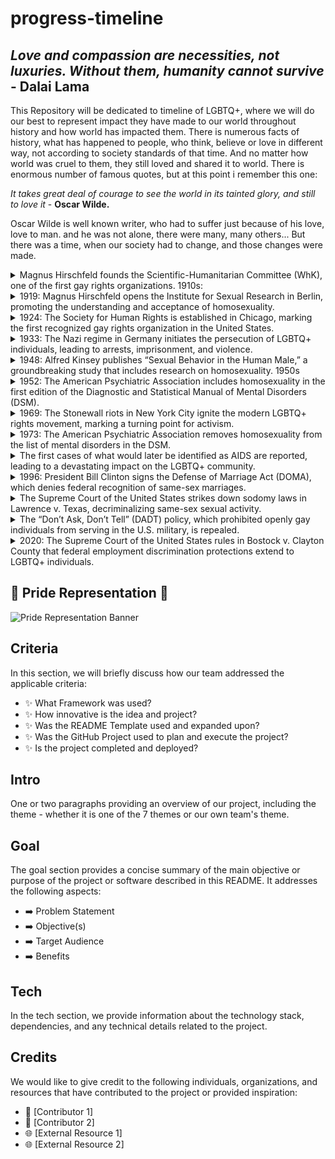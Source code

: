 # progress-timeline


## *Love and compassion are necessities, not luxuries. Without them, humanity cannot survive* - __Dalai Lama__


This Repository will be dedicated to timeline of LGBTQ+, where we will do our best to represent impact they have made to our world throughout history and how world has impacted them. There is numerous facts of history, what has happened to people, who think, believe or love in different way, not according to society standards of that time. And no matter how world was cruel to them, they still loved and shared it to world. There is enormous number of famous quotes, but at this point i remember this one:

*It takes great deal of courage to see the world in its tainted glory, and still to love it* - __Oscar Wilde.__

Oscar Wilde is well known writer, who had to suffer just because of his love, love to man. and he was not alone, there were many, many others... But there was a time, when our society had to change, and those changes were made. 


<details>  <summary> Magnus Hirschfeld founds the Scientific-Humanitarian Committee (WhK), one of the first gay rights organizations. 1910s:</summary>
<p>
Comitee was founded on 1897 15<sup>th</sup> of May in Germany, just three days before [ __Oscar Wilde__ ](http://www.cmgww.com/historic/wilde/) was released from prison for homosexuality by Magnus Hirschfield. The reasons for starting such committee that he noticed his homosexual patients were  leaning towards suicide, as society believed they were unnatural and criminalized them for their natural desires. They gathered over 5.000 signatures to repeal the law (Paragraph 175), between signatories were: Leo Tolstoy and Albert Einstein. 
</p></details>

<details>  <summary> 1919: Magnus Hirschfeld opens the Institute for Sexual Research in Berlin, promoting the understanding and acceptance of homosexuality. </summary>
<p>
Magnus opens "Institute of Sexual Science" on 6<sup>th</sup> of July in Berlin (Tiergarten district), the first of its kind in the World. There was more than 40 working people in many different fields: research, sexual counseling, treatment of venereal deceases and public sexual education. It also included museum of sexual artifacts, exam rooms and lecture hall. Usually advices were for free, thus in first year over 3.500 people had over 18.000 consultations. People who were poorer, received medical treatment for free.
</p></details>

<details>  <summary> 1924: The Society for Human Rights is established in Chicago, marking the first recognized gay rights organization in the United States. </summary>
<p>
Henry Gerber inspired by Magnus (Henry was born in Bavaria and in 1913 moved to USA), filled application to establish Society for Human Rights on 1924 10<sup>th</sup> of December in Chicago. He managed to publish just few issues before he had to shut down Society after charter was presented by local police on 1925, even charges later were dropped, but legal fees bankrupted Gerber. After all of this he continued writing about homosexuality for several publications.
</p></details>

<details>  <summary> 1933: The Nazi regime in Germany initiates the persecution of LGBTQ+ individuals, leading to arrests, imprisonment, and violence.</summary>
<p>
Nazi regime student group marched to Institute for Sexual Science, looted library and archives. Later books, files were burned. Within few months Institute was forced to close. Gerber left Germany and moved to France. Nazi regime continued campaign against male homosexuality between 1933 and 1945. Over 100.000 men were arrested and about 50% of them were convicted, in some cases that led to imprisonments in concentration camps. June 1935 Nazis revised Paragraph 175 by banning sexual relationships between men. 1936 campaign intensified led by SS leader Heinich Himmler.
</p></details>

<details>  <summary> 1948: Alfred Kinsey publishes “Sexual Behavior in the Human Male,” a groundbreaking study that includes research on homosexuality. 1950s </summary>
<p>
Alfred Kinsley is known as as sexologist, and his work on human sexuality, as he believed everyone was bisexual and he measured that on scale 0 (heterosexual) to 6 (homosexual). He published 2 books, known as "The Kensley Reports" consisting on 2 books:
<li>1948 - "Sexual Behavior in the Human male" - based on 5300 interviews</li>
<li>1953 - "Sexual Behavior in the Human female" - based on 6000 interviews</li>
He has found that 11.6% of males had rating 3 (on his scale) aged between 20-35, and females accordingly 7%. 
</p></details>

<details> <summary>1952: The American Psychiatric Association includes homosexuality in the first edition of the Diagnostic and Statistical Manual of Mental Disorders (DSM).</summary>
<p>
The aim of this manual was to standardize criteria and nomenclature for psychiatric conditions, thus homosexuality was classified under <em>"sociopathic personality disturbance"</em>. Sexual deviation included different types of behavior including "homosexuality, transvestism, fetishism and etc". Including  these "behaviour" in DSM was to recognize them as disorder not a sin. This was a foundation of future studies of homosexuality clinicians. 
</p></details>

<details><summary>1969: The Stonewall riots in New York City ignite the modern LGBTQ+ rights movement, marking a turning point for activism.</summary>
<p>
Stonewall Inn was known as a gay bar, where they could meet on dance floor and jukebox, the had "protection" for regular payoffs demanded my Mafia, who has previousley invested in this bar. Bar was raided by police, as bar was suspected in bootlegging spirits. Patrons had to show documents, if you were not arrested, you were sent out. Crowd slowly formed outside. When more patrons arrived, they were "greeted" with beer bottles. slowly it all turned into riot, actually few of them, peop,e who were arrested were recaptured back by mobs. next night riot had died, although  there were smaller altercations between LGBT and police. People who were present became members of <b>Gay Liberation Front</b> and fought further for queer community and equality.
</p></details>

<details><summary>1973: The American Psychiatric Association removes homosexuality from the list of mental disorders in the DSM.</summary>
<p>
American Psychiatric Association (APA) has voted for removal of homosexuality from mental disorders (5.854 voted to remove, 3.810 to retain) on 1973. This made homosexuality to be moved from DSM and placed it in effect with "sexual orientation disturbance" until 1987 it was completely removed. Spitzer's new definition was homophobic bias. Years later Spitzer made public resignation from APA nomenclature commitee, as his views where homophobic.
</p></details>

<details><summary>The first cases of what would later be identified as AIDS are reported, leading to a devastating impact on the LGBTQ+ community.</summary>
<p>
June 5<sup>th</sup> of 1981 CDC has published about five gay men infected with Pheumocystis Pneumonia, although such diseace was already known between LGBT+ community. Lawrence Mass was the first journalist to write about epidemic entitling it "Disease Rumors Largely Unfounded" in gay newspaper <em>The New York Native</em>. By the end on 1981, there were already 270 cases of severe immune deficiency where 121 of reported gay men had died. At that moment disease still was not understood and did not have its name. September 24<sup>th</sup>  CDC named it AIDS (Acquired Immune Deficiency Syndrome). By 1985 at least one HIV infection had been reported in every region of the world.
</p></details>

<details><summary>1996: President Bill Clinton signs the Defense of Marriage Act (DOMA), which denies federal recognition of same-sex marriages.</summary>
<p>
"DOMA" (Defence of Marriage Act) was signed by Bill Clinton (yes, yes, the same one - most decent and "with high morals and core values"), where marriage was defined as the union of one woman and one man, what allowed states to refuse of recognition of same-sex marriages. This led to denial of federal protections, privilages even to access to partner's employment benefits, rights of inheritance, immigration and residency, plus on top issues with joint tax returns. Putting it simply: one person with one hand stroke crossed off rights of millions of people.
</p></details>

<details><summary>The Supreme Court of the United States strikes down sodomy laws in Lawrence v. Texas, decriminalizing same-sex sexual activity.</summary>
<p>
2003 landmark case was <b>Lawrence v. Texas</b> (by this year only 36 states had done away with anti-sodomy laws). This case officially decriminalized homosexuality in US. State of Louisiana still managed to keep their legal definition of crime as "unnatural carnal copulation by human with another of the same sex". This changed on 2005 June 26<sup>th</sup>, case <b>Obergefell v. Hodges</b>. Marriage equality was official law in all 50 states, American Samoa took 2 more years to do the same. This was the start of Journey
</p></details>

<details><summary>The “Don’t Ask, Don’t Tell” (DADT) policy, which prohibited openly gay individuals from serving in the U.S. military, is repealed.</summary>
<p>
Untill 2011 20<sup>th</sup> of September DADT policy ended. DADT was suppressing gay, lesbian and bisexuals, where they had to keep their sexual identity, otherwise they found to have engaged in "homosexual conduct", what led to discharge. Lifting this policy ment that gay servicemen and servicewoman would be protected from discrimination. 
</p></details>

<details><summary>2020: The Supreme Court of the United States rules in Bostock v. Clayton County that federal employment discrimination protections extend to LGBTQ+ individuals.</summary>
<p>

</p></details>



## 🌈 Pride Representation 🥳
![Pride Representation Banner](https://res.cloudinary.com/djdefbnij/image/upload/v1685616402/pride2023banner_s33wvv.jpg)


## Criteria
In this section, we will briefly discuss how our team addressed the applicable criteria:

- ✨ What Framework was used?
- ✨ How innovative is the idea and project?
- ✨ Was the README Template used and expanded upon?
- ✨ Was the GitHub Project used to plan and execute the project?
- ✨ Is the project completed and deployed?

## Intro
One or two paragraphs providing an overview of our project, including the theme - whether it is one of the 7 themes or our own team's theme.

## Goal
The goal section provides a concise summary of the main objective or purpose of the project or software described in this README. It addresses the following aspects:

- ➡️ Problem Statement
- ➡️ Objective(s)
- ➡️ Target Audience
- ➡️ Benefits

## Tech
In the tech section, we provide information about the technology stack, dependencies, and any technical details related to the project.

## Credits
We would like to give credit to the following individuals, organizations, and resources that have contributed to the project or provided inspiration:
- 🙌 [Contributor 1]
- 🙌 [Contributor 2]
- 🌐 [External Resource 1]
- 🌐 [External Resource 2]